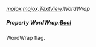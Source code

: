_[mojox](../../modules/mojox/mojox-module.md):[mojox](../../modules/mojox/mojox-module.md).[TextView](../../modules/mojox/mojox-textview.md).WordWrap_
##### Property WordWrap:[Bool](../../modules/wonkey/wonkey-types-bool.md)
WordWrap flag.
